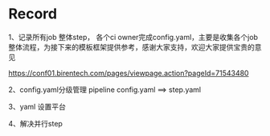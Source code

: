 # Record

1、记录所有job 整体step， 各个ci owner完成config.yaml，主要是收集各个job整体流程，为接下来的模板框架提供参考，感谢大家支持，欢迎大家提供宝贵的意见

https://conf01.birentech.com/pages/viewpage.action?pageId=71543480



2、config.yaml分级管理 pipeline config.yaml ==> step.yaml

3、yaml 设置平台

4、解决并行step

